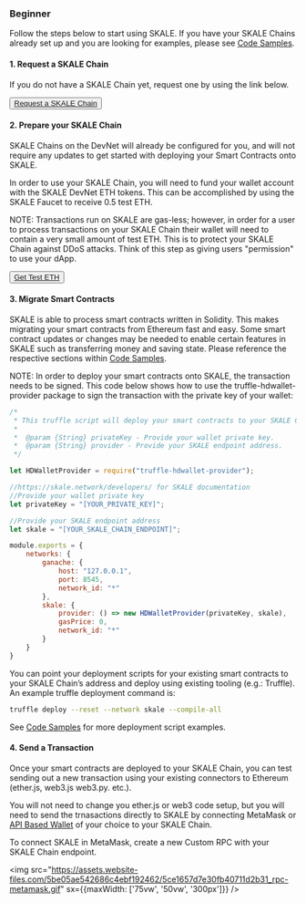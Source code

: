 <StepsLayout id='Beginner'>

### Beginner

Follow the steps below to start using SKALE. If you have your SKALE Chains already set up and you are looking for examples, please see  [Code Samples](/developers/code-samples).

<StepsController>
    <StepNav stepId='one' label='Request\na SKALE Chain'><ByzantineFaultTolerant/></StepNav>
    <StepNav stepId='two' label='Prepare\nyour SKALE Chain'><AsynchronousProtocol/></StepNav>
    <StepNav stepId='three' label='Migrate\nSmart Contracts'><LeaderlessConsensus/></StepNav>
    <StepNav stepId='four' label='Send\na Transaction'><SendTransaction/></StepNav>
</StepsController>
<Step id='one'>

#### 1. Request a SKALE Chain

If you do not have a SKALE Chain yet, request one by using the link below.  

<button>[Request a SKALE Chain](https://skale.network/innovators-signup)</button>

</Step>
<Step id='two'>

#### 2. Prepare your SKALE Chain

SKALE Chains on the DevNet will already be configured for you, and will not require any updates to get started with deploying your Smart Contracts onto SKALE.  

In order to use your SKALE Chain, you will need to fund your wallet account with the SKALE DevNet ETH tokens. This can be accomplished by using the SKALE Faucet to receive 0.5 test ETH. 

<note>NOTE: Transactions run on SKALE are gas-less; however, in order for a user to process transactions on your SKALE Chain their wallet will need to contain a very small amount of test ETH. This is to protect your SKALE Chain against DDoS attacks. Think of this step as giving users "permission" to use your dApp.</note> 

<button>[Get Test ETH](https://faucet.skale.network/)</button>

</Step>
<Step id='three'>

#### 3. Migrate Smart Contracts

SKALE is able to process smart contracts written in Solidity. This makes migrating your smart contracts from Ethereum fast and easy. Some smart contract updates or changes may be needed to enable certain features in SKALE such as transferring money and saving state. Please reference the respective sections within [Code Samples](/developers/code-samples).  

<note>NOTE: In order to deploy your smart contracts onto SKALE, the transaction needs to be signed. This code below shows how to use the truffle-hdwallet-provider package to sign the transaction with the private key of your wallet:</note>  

```javascript
/*
 * This truffle script will deploy your smart contracts to your SKALE Chain.
 *
 *  @param {String} privateKey - Provide your wallet private key.
 *  @param {String} provider - Provide your SKALE endpoint address.
 */

let HDWalletProvider = require("truffle-hdwallet-provider");

//https://skale.network/developers/ for SKALE documentation
//Provide your wallet private key
let privateKey = "[YOUR_PRIVATE_KEY]";

//Provide your SKALE endpoint address
let skale = "[YOUR_SKALE_CHAIN_ENDPOINT]";

module.exports = {
    networks: {
        ganache: {
            host: "127.0.0.1",
            port: 8545,
            network_id: "*"
        },
        skale: {
            provider: () => new HDWalletProvider(privateKey, skale),
            gasPrice: 0,
            network_id: "*"
        }
    }
}

```

You can point your deployment scripts for your existing smart contracts to your SKALE Chain’s address and deploy using existing tooling (e.g.: Truffle). An example truffle deployment command is:  

```bash
truffle deploy --reset --network skale --compile-all

```

See  [Code Samples](/developers/code-samples)  for more deployment script examples.  

</Step>
<Step id='four'>

#### 4. Send a Transaction

Once your smart contracts are deployed to your SKALE Chain, you can test sending out a new transaction using your existing connectors to Ethereum (ether.js, web3.js web3.py. etc.). 

You will not need to change you ether.js or web3 code setup, but you will need to send the trnasactions directly to SKALE by connecting MetaMask or [API Based Wallet](/developers/integrations) of your choice to your SKALE Chain.


To connect SKALE in MetaMask, create a new Custom RPC with your SKALE Chain endpoint.  

<img src="https://assets.website-files.com/5be05ae542686c4ebf192462/5ce1657d7e30fb40711d2b31_rpc-metamask.gif" sx={{maxWidth: ['75vw', '50vw', '300px']}} />


</Step>
</StepsLayout>
